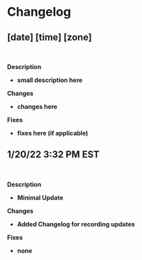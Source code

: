 # **Changelog**

##  **[date] [time] [zone]**
<br>

**Description**
- **small description here**

**Changes**
- **changes here**

**Fixes**
- **fixes here (if applicable)**

##  **1/20/22 3:32 PM EST**
<br>

**Description**
- **Minimal Update**

**Changes**
- **Added Changelog for recording updates**

**Fixes**
- **none**



